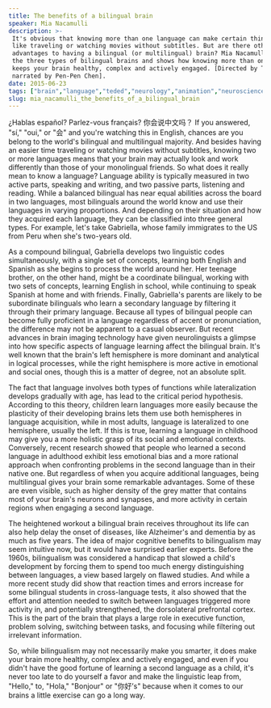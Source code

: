 ```yaml
---
title: The benefits of a bilingual brain
speaker: Mia Nacamulli
description: >-
 It's obvious that knowing more than one language can make certain things easier —
 like traveling or watching movies without subtitles. But are there other
 advantages to having a bilingual (or multilingual) brain? Mia Nacamulli details
 the three types of bilingual brains and shows how knowing more than one language
 keeps your brain healthy, complex and actively engaged. [Directed by TED-Ed,
 narrated by Pen-Pen Chen].
date: 2015-06-23
tags: ["brain","language","teded","neurology","animation","neuroscience","biology","education","health"]
slug: mia_nacamulli_the_benefits_of_a_bilingual_brain
---
```


¿Hablas español? Parlez-vous français? 你会说中文吗？ If you answered, "sí," "oui," or "会" and
you're watching this in English, chances are you belong to the world's bilingual and
multilingual majority. And besides having an easier time traveling or watching movies
without subtitles, knowing two or more languages means that your brain may actually look
and work differently than those of your monolingual friends. So what does it really mean
to know a language? Language ability is typically measured in two active parts, speaking
and writing, and two passive parts, listening and reading. While a balanced bilingual has
near equal abilities across the board in two languages, most bilinguals around the world
know and use their languages in varying proportions. And depending on their situation and
how they acquired each language, they can be classified into three general types. For
example, let's take Gabriella, whose family immigrates to the US from Peru when she's
two-years old.

As a compound bilingual, Gabriella develops two linguistic codes simultaneously, with a
single set of concepts, learning both English and Spanish as she begins to process the
world around her. Her teenage brother, on the other hand, might be a coordinate bilingual,
working with two sets of concepts, learning English in school, while continuing to speak
Spanish at home and with friends. Finally, Gabriella's parents are likely to be
subordinate bilinguals who learn a secondary language by filtering it through their
primary language. Because all types of bilingual people can become fully proficient in a
language regardless of accent or pronunciation, the difference may not be apparent to a
casual observer. But recent advances in brain imaging technology have given
neurolinguists a glimpse into how specific aspects of language learning affect the
bilingual brain. It's well known that the brain's left hemisphere is more dominant and
analytical in logical processes, while the right hemisphere is more active in emotional
and social ones, though this is a matter of degree, not an absolute split.

The fact that language involves both types of functions while lateralization develops
gradually with age, has lead to the critical period hypothesis. According to this theory,
children learn languages more easily because the plasticity of their developing brains
lets them use both hemispheres in language acquisition, while in most adults, language is
lateralized to one hemisphere, usually the left. If this is true, learning a language in
childhood may give you a more holistic grasp of its social and emotional contexts.
Conversely, recent research showed that people who learned a second language in adulthood
exhibit less emotional bias and a more rational approach when confronting problems in the
second language than in their native one. But regardless of when you acquire additional
languages, being multilingual gives your brain some remarkable advantages. Some of these
are even visible, such as higher density of the grey matter that contains most of your
brain's neurons and synapses, and more activity in certain regions when engaging a second
language.

The heightened workout a bilingual brain receives throughout its life can also help delay
the onset of diseases, like Alzheimer's and dementia by as much as five years. The idea of
major cognitive benefits to bilingualism may seem intuitive now, but it would have
surprised earlier experts. Before the 1960s, bilingualism was considered a handicap that
slowed a child's development by forcing them to spend too much energy distinguishing
between languages, a view based largely on flawed studies. And while a more recent study
did show that reaction times and errors increase for some bilingual students in
cross-language tests, it also showed that the effort and attention needed to switch
between languages triggered more activity in, and potentially strengthened, the
dorsolateral prefrontal cortex. This is the part of the brain that plays a large role in
executive function, problem solving, switching between tasks, and focusing while filtering
out irrelevant information.

So, while bilingualism may not necessarily make you smarter, it does make your brain more
healthy, complex and actively engaged, and even if you didn't have the good fortune of
learning a second language as a child, it's never too late to do yourself a favor and
make the linguistic leap from, "Hello," to, "Hola," "Bonjour" or "你好’s" because when it
comes to our brains a little exercise can go a long way.

<!--
ad_duration=0
event="TED-Ed"
external_start_time=0
intro_duration=0
is_subtitle_required="False"
is_talk_featured="False"
language="en"
language_swap="False"
native_language="en"
number_of_related_talks=6
number_of_speakers=1
number_of_subtitled_videos=0
number_of_tags=9
number_of_talk_download_languages=35
number_of_talk_more_resources=0
number_of_talk_recommendations=0
number_of_talks_take_actions=0
post_ad_duration=0
published_timestamp="2017-12-11 16:22:59"
recording_date="2015-06-23"
speaker_is_published=0
speaker_name="Mia Nacamulli"
talk_name="The benefits of a bilingual brain"
talks_tags=["brain","language","teded","neurology","animation","neuroscience","biology","education","health"]
url_photo_talk="https://s3.amazonaws.com/talkstar-photos/uploads/1d3a9fe9-f798-4ec2-9d51-a2f050bff933/63_bilingual.jpg"
url_webpage="https://www.ted.com/talks/mia_nacamulli_the_benefits_of_a_bilingual_brain"
video_type_name="TED-Ed Original"
-->